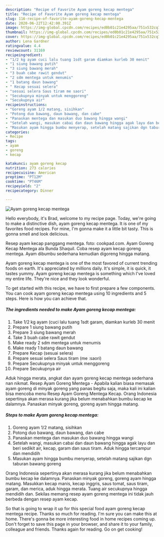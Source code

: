```yaml
---
description: "Recipe of Favorite Ayam goreng kecap mentega"
title: "Recipe of Favorite Ayam goreng kecap mentega"
slug: 116-recipe-of-favorite-ayam-goreng-kecap-mentega
date: 2020-06-22T12:42:00.391Z
image: https://img-global.cpcdn.com/recipes/ed0b01c21e4295aa/751x532cq70/ayam-goreng-kecap-mentega-foto-resep-utama.jpg
thumbnail: https://img-global.cpcdn.com/recipes/ed0b01c21e4295aa/751x532cq70/ayam-goreng-kecap-mentega-foto-resep-utama.jpg
cover: https://img-global.cpcdn.com/recipes/ed0b01c21e4295aa/751x532cq70/ayam-goreng-kecap-mentega-foto-resep-utama.jpg
author: Lena Gardner
ratingvalue: 4.4
reviewcount: 31169
recipeingredient:
- "1/2 kg ayam cuci lalu tuang 1sdt garam diamkan kurleb 30 menit"
- "1 siung bawang putih"
- "3 siung bawang merah"
- "3 buah cabe rawit gendut"
- "2 sdm mentega untuk menumis"
- "1 batang daun bawang"
- " Kecap sesuai selera"
- "sesuai selera Saus tiram me saori"
- "Secukupnya minyak untuk menggoreng"
- "Secukupnya air"
recipeinstructions:
- "Goreng ayam 1/2 matang, sisihkan"
- "Potong duo bawang, daun bawang, dan cabe"
- "Panaskan mentega dan masukan duo bawang hingga wangi"
- "Setelah wangi, masukan cabai dan daun bawang hingga agak layu dan beri sedikit air, kecap, garam dan saus tiram. Aduk hingga tercampur dan mendidih"
- "Masukan ayam hingga bumbu menyerap, setelah matang sajikan dgn taburan bawang goreng"
categories:
- Recipe
tags:
- ayam
- goreng
- kecap

katakunci: ayam goreng kecap 
nutrition: 273 calories
recipecuisine: American
preptime: "PT12M"
cooktime: "PT46M"
recipeyield: "2"
recipecategory: Dinner

---
```



![Ayam goreng kecap mentega](https://img-global.cpcdn.com/recipes/ed0b01c21e4295aa/751x532cq70/ayam-goreng-kecap-mentega-foto-resep-utama.jpg)

Hello everybody, it's Brad, welcome to my recipe page. Today, we're going to make a distinctive dish, ayam goreng kecap mentega. It is one of my favorites food recipes. For mine, I'm gonna make it a little bit tasty. This is gonna smell and look delicious.

Resep ayam kecap panggang mentega. foto: cookpad.com. Ayam Goreng Kecap Mentega ala Bunda Shaquil. Coba resep ayam kecap goreng mentega. Ayam dibumbu sederhana kemudian digoreng hingga matang.

Ayam goreng kecap mentega is one of the most favored of current trending foods on earth. It's appreciated by millions daily. It's simple, it is quick, it tastes yummy. Ayam goreng kecap mentega is something which I've loved my entire life. They're nice and they look wonderful.


To get started with this recipe, we have to first prepare a few components. You can cook ayam goreng kecap mentega using 10 ingredients and 5 steps. Here is how you can achieve that.

<!--inarticleads1-->

##### The ingredients needed to make Ayam goreng kecap mentega:

1. Take 1/2 kg ayam (cuci lalu tuang 1sdt garam, diamkan kurleb 30 menit
1. Prepare 1 siung bawang putih
1. Prepare 3 siung bawang merah
1. Take 3 buah cabe rawit gendut
1. Make ready 2 sdm mentega untuk menumis
1. Make ready 1 batang daun bawang
1. Prepare  Kecap (sesuai selera)
1. Prepare sesuai selera Saus tiram (me :saori)
1. Prepare Secukupnya minyak untuk menggoreng
1. Prepare Secukupnya air


Aduk hingga merata, angkat dan ayam goreng kecap mentega sederhana nan nikmat. Resep Ayam Goreng Mentega - Apabila kalian biasa memasak ayam goreng di minyak goreng yang panas begitu saja, maka kali ini kalian bisa mencoba menu Resep Ayam Goreng Mentega Kecap. Orang Indonesia sepertinya akan merasa kurang jika belum menabahkan bumbu kecap ke dalamnya. Panaskan minyak goreng, goreng ayam hingga matang. 

<!--inarticleads2-->

##### Steps to make Ayam goreng kecap mentega:

1. Goreng ayam 1/2 matang, sisihkan
1. Potong duo bawang, daun bawang, dan cabe
1. Panaskan mentega dan masukan duo bawang hingga wangi
1. Setelah wangi, masukan cabai dan daun bawang hingga agak layu dan beri sedikit air, kecap, garam dan saus tiram. Aduk hingga tercampur dan mendidih
1. Masukan ayam hingga bumbu menyerap, setelah matang sajikan dgn taburan bawang goreng


Orang Indonesia sepertinya akan merasa kurang jika belum menabahkan bumbu kecap ke dalamnya. Panaskan minyak goreng, goreng ayam hingga matang. Masukkan kecap manis, kecap inggris, saus tomat, saus tiram, garam, dan merica, aduk hingga merata. Tuang air secukupnya hingga mendidih dan. Sekilas memang resep ayam goreng mentega ini tidak jauh berbeda dengan resep ayam kecap. 

So that is going to wrap it up for this special food ayam goreng kecap mentega recipe. Thanks so much for reading. I'm sure you can make this at home. There's gonna be more interesting food in home recipes coming up. Don't forget to save this page in your browser, and share it to your family, colleague and friends. Thanks again for reading. Go on get cooking!
